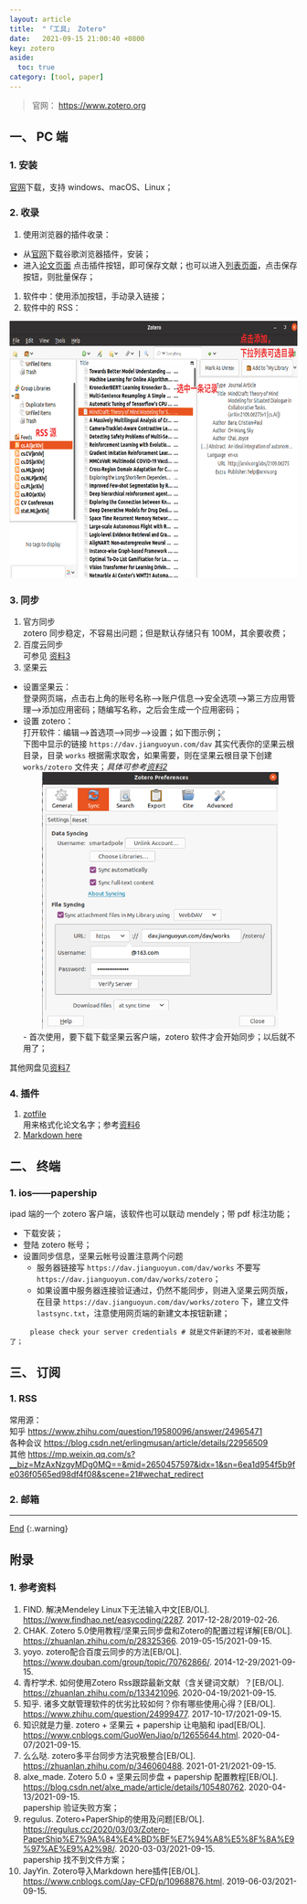 ```yaml
---
layout: article
title:  "「工具」 Zotero"
date:   2021-09-15 21:00:40 +0800
key: zotero
aside:
  toc: true
category: [tool, paper]
---
```


<span id='head'></span>  
>官网：  <https://www.zotero.org>    

<!--more-->


## 一、 PC 端
### 1. 安装
[官网](https://www.zotero.org)下载，支持 windows、macOS、Linux；    

### 2. 收录
1. 使用浏览器的插件收录：    
- 从[官网](https://www.zotero.org)下载谷歌浏览器插件，安装；    
- 进入[论文页面](https://arxiv.org/abs/2109.06168) 点击插件按钮，即可保存文献；也可以进入[列表页面](https://arxiv.org/list/cs.CV/new)，点击保存按钮，则批量保存；    
1. 软件中：使用添加按钮，手动录入链接；    
1. 软件中的 RSS：   
<center class='half'>
  <img src="/assets/images/tools/paper/rss.png" height="450">
</center>


### 3. 同步
1. 官方同步     
zotero 同步稳定，不容易出问题；但是默认存储只有 100M，其余要收费；    
1. 百度云同步    
可参见 [资料3](#3)    
1. 坚果云    
- 设置坚果云：    
登录网页端，点击右上角的账号名称——>账户信息——>安全选项——>第三方应用管理——>添加应用密码；随编写名称，之后会生成一个应用密码；     
- 设置 zotero：    
打开软件：编辑——>首选项——>同步——>设置；如下图示例；   
下图中显示的链接 `https://dav.jianguoyun.com/dav` 其实代表你的坚果云根目录，目录 `works` 根据需求取舍，如果需要，则在坚果云根目录下创建 `works/zotero` 文件夹；*具体可参考[资料2](#2)*   
  <center class='half'>
    <img src="/assets/images/tools/paper/sync.png" height="450">
  </center>   
  - 首次使用，要下载下载坚果云客户端，zotero 软件才会开始同步；以后就不用了；   

其他网盘见[资料7](#7)    

### 4. 插件
1. [zotfile](#2)    
用来格式化论文名字；参考[资料6](#6)    
1. [Markdown here](#10)    

## 二、 终端
### 1. ios——papership    
ipad 端的一个 zotero 客户端，该软件也可以联动 mendely；带 pdf 标注功能；    

- 下载安装；   
- 登陆 zotero 帐号；    
- 设置同步信息，坚果云帐号设置注意两个问题    
  - 服务器链接写 `https://dav.jianguoyun.com/dav/works` 不要写 `https://dav.jianguoyun.com/dav/works/zotero`；      
  - 如果设置中服务器连接验证通过，仍然不能同步，则进入坚果云网页版，在目录 `https://dav.jianguoyun.com/dav/works/zotero` 下，建立文件 `lastsync.txt`，注意使用网页端的新建文本按钮新建；    

```
     please check your server credentials # 就是文件新建的不对，或者被删除了；   
```

## 三、 订阅
### 1. RSS   
常用源：    
知乎 <https://www.zhihu.com/question/19580096/answer/24965471>    
各种会议 <https://blog.csdn.net/erlingmusan/article/details/22956509>    
其他 <https://mp.weixin.qq.com/s?__biz=MzAxNzgyMDg0MQ==&mid=2650457597&idx=1&sn=6ea1d954f5b9fe036f0565ed98df4f08&scene=21#wechat_redirect>     

### 2. 邮箱    


-------------------  
[End](#head)
{:.warning}  

## 附录
### 1. 参考资料
1. FIND. 解决Mendeley Linux下无法输入中文[EB/OL]. <https://www.findhao.net/easycoding/2287>. 2017-12-28/2019-02-26.   
<span id="2"> </span>    
1. CHAK. Zotero 5.0使用教程/坚果云同步盘和Zotero的配置过程详解[EB/OL]. <https://zhuanlan.zhihu.com/p/28325366>. 2019-05-15/2021-09-15.    
<span id="3"> </span>   
1. yoyo. zotero配合百度云同步的方法[EB/OL]. <https://www.douban.com/group/topic/70762866/>. 2014-12-29/2021-09-15.    
<span id="4"> </span>   
1. 青柠学术. 如何使用Zotero Rss跟踪最新文献（含关键词文献）？[EB/OL]. <https://zhuanlan.zhihu.com/p/133421096>. 2020-04-19/2021-09-15.    
<span id="5"> </span>   
1. 知乎. 诸多文献管理软件的优劣比较如何？你有哪些使用心得？[EB/OL]. <https://www.zhihu.com/question/24999477>. 2017-10-17/2021-09-15.     
<span id="6"> </span>   
1. 知识就是力量. zotero + 坚果云 + papership 让电脑和 ipad[EB/OL]. <https://www.cnblogs.com/GuoWenJiao/p/12655644.html>. 2020-04-07/2021-09-15.    
<span id="7"> </span>   
1. 么么哒. zotero多平台同步方法究极整合[EB/OL]. <https://zhuanlan.zhihu.com/p/346060488>. 2021-01-21/2021-09-15.     
<span id="8"> </span>   
1. alxe_made. Zotero 5.0 + 坚果云同步盘 + papership 配置教程[EB/OL]. <https://blog.csdn.net/alxe_made/article/details/105480762>. 2020-04-13/2021-09-15.    
papership 验证失败方案；    
<span id="9"> </span>   
1. regulus. Zotero+PaperShip的使用及问题[EB/OL]. <https://regulus.cc/2020/03/03/Zotero-PaperShip%E7%9A%84%E4%BD%BF%E7%94%A8%E5%8F%8A%E9%97%AE%E9%A2%98/>. 2020-03-03/2021-09-15.    
papership 找不到文件方案；   
<span id="10"> </span>   
1. JayYin. Zotero导入Markdown here插件[EB/OL]. <https://www.cnblogs.com/Jay-CFD/p/10968876.html>. 2019-06-03/2021-09-15.    
